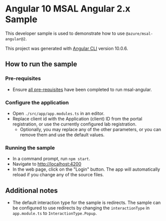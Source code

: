 # Angular 10 MSAL Angular 2.x Sample

This developer sample is used to demonstrate how to use `@azure/msal-angular@2`.

This project was generated with [Angular CLI](https://github.com/angular/angular-cli) version 10.0.6.

## How to run the sample

### Pre-requisites
- Ensure [all pre-requisites](https://github.com/AzureAD/microsoft-authentication-library-for-js/blob/dev/lib/msal-angular/README.md) have been completed to run msal-angular.

### Configure the application
- Open `./src/app/app.modules.ts` in an editor.
- Replace client id with the Application (client) ID from the portal registration, or use the currently configured lab registration. 
  - Optionally, you may replace any of the other parameters, or you can remove them and use the default values.

### Running the sample
- In a command prompt, run `npm start`.
- Navigate to [http://localhost:4200](http://localhost:4200)
- In the web page, click on the "Login" button. The app will automatically reload if you change any of the source files.

## Additional notes
- The default interaction type for the sample is redirects. The sample can be configured to use redirects by changing the `interactionType` in `app.module.ts` to `InteractionType.Popup`. 
